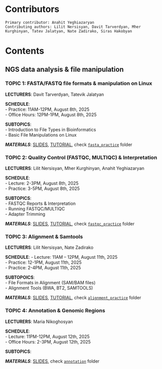 # Contributors
    Primary contributor: Anahit Yeghiazaryan
    Contributing authors: Lilit Nersisyan, Davit Tarverdyan, Mher Kurghinyan, Tatev Jalatyan, Nate Zadirako, Siras Hakobyan
  
# Contents 
  ## NGS data analysis & file manipulation  
  ### **TOPIC 1**: FASTA/FASTQ file formats & manipulation on Linux   
  
  **LECTURERS**:  Davit Tarverdyan, Tatevik Jalatyan  
  
  **SCHEDULE**:  
      - Practice: 11AM-12PM, August 8th, 2025    
      - Office Hours: 12PM-1PM,  August 8th, 2025  
      
  **SUBTOPICS**:   
    - Introduction to File Types in Bioinformatics  
    - Basic File Manipulations on Linux  
      
  **_MATERIALS_**: [SLIDES]([https://docs.google.com/presentation/d/147S8KHfASleNNnflGcAHNm_17RivY0Ik3SBDx_QqfxA/edit?slide=id.g33d5a1ad07d_0_177#slide=id.g33d5a1ad07d_0_177](https://docs.google.com/presentation/d/147S8KHfASleNNnflGcAHNm_17RivY0Ik3SBDx_QqfxA/edit?usp=sharing)), [TUTORIAL](https://github.com/abi-am/omicss-25/blob/main/NGS%20data%20analysis%20%26%20file%20manipulation/fasta_practice/fasta_tutorial.md), check [```fasta_practice```](https://github.com/abi-am/omicss-25/tree/main/NGS%20data%20analysis%20%26%20file%20manipulation/fasta_practice) folder


### **TOPIC 2**: Quality Control (FASTQC, MULTIQC) & Interpretation  
  
  **LECTURERS**: Lilit Nersisyan, Mher Kurghinyan, Anahit Yeghiazaryan  
  
  **SCHEDULE**:  
      - Lecture: 2-3PM, August 8th, 2025  
      - Practice: 3-5PM, August 8th, 2025  
      
  **SUBTOPICS**:   
    - FASTQC Reports & Interpretation  
    - Running FASTQC/MULTIQC  
    - Adapter Trimming  
      
  **_MATERIALS_**: [SLIDES](https://docs.google.com/presentation/d/17kIqHhE1-EcamWTcxxPEj-M4FjJvLYy7nw7EVw7beiY/edit?usp=sharing), [TUTORIAL](https://github.com/abi-am/omicss-25/tree/main/NGS%20data%20analysis%20%26%20file%20manipulation/fastqc_practice/fastqc_tutorial.md), check [```fastqc_practice```](https://github.com/abi-am/omicss-25/tree/main/NGS%20data%20analysis%20%26%20file%20manipulation/fastqc_practice) folder     


### **TOPIC 3**: Alignment & Samtools  
  
  **LECTURERS**: Lilit Nersisyan, Nate Zadirako  
  
  **SCHEDULE**:
      - Lecture: 11AM – 12PM, August 11th, 2025  
      - Practice: 12-1PM, August 11th, 2025  
      - Practice: 2-4PM, August 11th, 2025  
      
  **SUBTOPOICS**:   
    - File Formats in Alignment (SAM/BAM files)  
    - Alignment Tools (BWA, BT2, SAMTOOLS)  
      
  **_MATERIALS_**: [SLIDES](https://docs.google.com/presentation/d/1tNOKpZZuyiv5n5Cl6aCLpbwf8a-lcqGt/edit?usp=drive_link&ouid=112677744829360659757&rtpof=true&sd=true), [TUTORIAL](https://github.com/abi-am/omicss-25/blob/58ae9c8058542b4a2a1b33658e6514eb474e2508/NGS%20data%20analysis%20%26%20file%20manipulation/alignment_practice/README.md), check [```alignment_practice```](https://github.com/abi-am/omicss-25/tree/1eb7a6469073a88e2e11428b63bedc761712b962/NGS%20data%20analysis%20%26%20file%20manipulation/alignment_practice) folder   
  


### **TOPIC 4**: Annotation & Genomic Regions  
  
  **LECTURERS**: Maria Nikoghosyan  
  
  **SCHEDULE**:  
      - Lecture: 11PM-12PM, August 12th, 2025  
      - Office Hours: 2-3PM, August 12th, 2025   
      
  **SUBTOPICS**:   

      
  **_MATERIALS_**: [SLIDES](https://docs.google.com/presentation/d/1oNrTYNsbymxngAjDxGQ88RQnLGIPsYIBCuIccDrLDN4/edit?usp=sharing), check [```annotation```](https://github.com/abi-am/omicss-25/tree/main/NGS%20data%20analysis%20%26%20file%20manipulation/annotation) folder     
  


